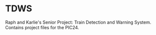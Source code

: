 # TDWS
Raph and Karlie's Senior Project: Train Detection and Warning System. Contains project files for the PIC24.
